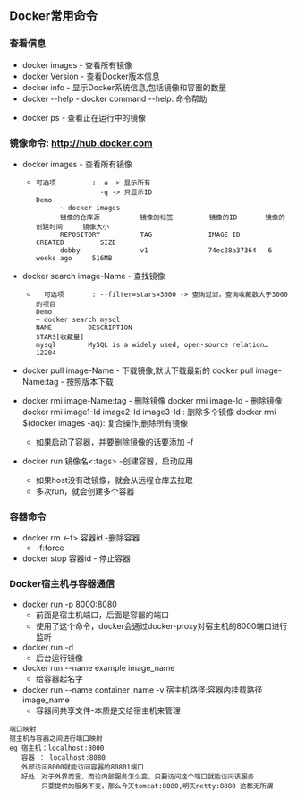 ## Docker常用命令

### 查看信息

* docker images  -  查看所有镜像
* docker Version  - 查看Docker版本信息
* docker info    -  显示Docker系统信息,包括镜像和容器的数量
* docker --help  - 
      docker command --help: 命令帮助

- docker ps - 查看正在运行中的镜像



### 镜像命令: http://hub.docker.com

- docker images  -  查看所有镜像

  - ```
    可选项         : -a -> 显示所有
                    -q -> 只显示ID
    Demo
          ~ docker images
          镜像的仓库源          镜像的标签         镜像的ID       镜像的创建时间     镜像大小
          REPOSITORY          TAG              IMAGE ID       CREATED         SIZE
          dobby               v1               74ec28a37364   6 weeks ago     516MB
    ```

* docker search image-Name - 查找镜像

  * ```
      可选项       : --filter=stars=3000 -> 查询过滤，查询收藏数大于3000的项目
    Demo
    ~ docker search mysql
    NAME         DESCRIPTION                                     STARS[收藏量]
    mysql        MySQL is a widely used, open-source relation…   12204
    ```

* docker pull image-Name - 下载镜像,默认下载最新的
  docker pull image-Name:tag  - 按照版本下载
* docker rmi image-Name:tag    - 删除镜像
  docker rmi image-Id                  - 删除镜像
  docker rmi image1-Id   image2-Id    image3-Id   : 删除多个镜像
  docker rmi $(docker images -aq): 复合操作,删除所有镜像
  * 如果启动了容器，并要删除镜像的话要添加 -f 

* docker run 镜像名<:tags> -创建容器，启动应用
  * 如果host没有改镜像，就会从远程仓库去拉取
  * 多次run，就会创建多个容器

### 容器命令

* docker rm <-f> 容器id -删除容器
  * -f:force
* docker stop 容器id - 停止容器

### Docker宿主机与容器通信

* docker run -p 8000:8080
  * 前面是宿主机端口，后面是容器的端口
  * 使用了这个命令，docker会通过docker-proxy对宿主机的8000端口进行监听
* docker run -d
  * 后台运行镜像
* docker run --name example image_name
  * 给容器起名字
* docker run --name container_name -v 宿主机路径:容器内挂载路径 image_name
  * 容器间共享文件-本质是交给宿主机来管理

```
端口映射
宿主机与容器之间进行端口映射
eg 宿主机：localhost:8000
   容器 ： localhost:8080
   外部访问8000就能访问容器的80801端口
   好处：对于外界而言，而论内部服务怎么变，只要访问这个端口就能访问该服务
        只要提供的服务不变，那么今天tomcat:8080,明天netty:8080 这都无所谓
```



